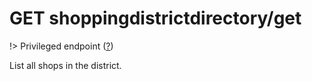 # <span class="badge badge-light">GET</span> <span class="badge badge-light">shoppingdistrictdirectory/get</span>

!> Privileged endpoint ([?](privileged.md))

List all shops in the district.




